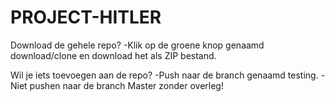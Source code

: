 # PROJECT-HITLER

Download de gehele repo?
-Klik op de groene knop genaamd download/clone en download het als ZIP bestand.

Wil je iets toevoegen aan de repo?
-Push naar de branch genaamd testing.
-Niet pushen naar de branch Master zonder overleg!

